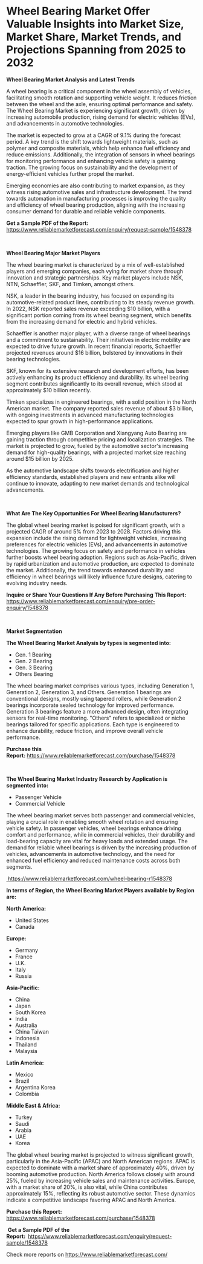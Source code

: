 <p><h1>Wheel Bearing Market Offer Valuable Insights into Market Size, Market Share, Market Trends, and Projections Spanning from 2025 to 2032</h1></p><p><strong>Wheel Bearing Market Analysis and Latest Trends</strong></p>
<p><p>A wheel bearing is a critical component in the wheel assembly of vehicles, facilitating smooth rotation and supporting vehicle weight. It reduces friction between the wheel and the axle, ensuring optimal performance and safety. The Wheel Bearing Market is experiencing significant growth, driven by increasing automobile production, rising demand for electric vehicles (EVs), and advancements in automotive technologies. </p><p>The market is expected to grow at a CAGR of 9.1% during the forecast period. A key trend is the shift towards lightweight materials, such as polymer and composite materials, which help enhance fuel efficiency and reduce emissions. Additionally, the integration of sensors in wheel bearings for monitoring performance and enhancing vehicle safety is gaining traction. The growing focus on sustainability and the development of energy-efficient vehicles further propel the market. </p><p>Emerging economies are also contributing to market expansion, as they witness rising automotive sales and infrastructure development. The trend towards automation in manufacturing processes is improving the quality and efficiency of wheel bearing production, aligning with the increasing consumer demand for durable and reliable vehicle components.</p></p>
<p><strong>Get a Sample PDF of the Report:&nbsp;</strong> <a href="https://www.reliablemarketforecast.com/enquiry/request-sample/1548378?utm_campaign=3178&utm_medium=2&utm_source=Github&utm_content=ia&utm_term=10042025&utm_id=wheel-bearing">https://www.reliablemarketforecast.com/enquiry/request-sample/1548378</a></p>
<p>&nbsp;</p>
<p><strong>Wheel Bearing Major Market Players</strong></p>
<p><p>The wheel bearing market is characterized by a mix of well-established players and emerging companies, each vying for market share through innovation and strategic partnerships. Key market players include NSK, NTN, Schaeffler, SKF, and Timken, amongst others.</p><p>NSK, a leader in the bearing industry, has focused on expanding its automotive-related product lines, contributing to its steady revenue growth. In 2022, NSK reported sales revenue exceeding $10 billion, with a significant portion coming from its wheel bearing segment, which benefits from the increasing demand for electric and hybrid vehicles.</p><p>Schaeffler is another major player, with a diverse range of wheel bearings and a commitment to sustainability. Their initiatives in electric mobility are expected to drive future growth. In recent financial reports, Schaeffler projected revenues around $16 billion, bolstered by innovations in their bearing technologies.</p><p>SKF, known for its extensive research and development efforts, has been actively enhancing its product efficiency and durability. Its wheel bearing segment contributes significantly to its overall revenue, which stood at approximately $10 billion recently.</p><p>Timken specializes in engineered bearings, with a solid position in the North American market. The company reported sales revenue of about $3 billion, with ongoing investments in advanced manufacturing technologies expected to spur growth in high-performance applications.</p><p>Emerging players like GMB Corporation and Xiangyang Auto Bearing are gaining traction through competitive pricing and localization strategies. The market is projected to grow, fueled by the automotive sector's increasing demand for high-quality bearings, with a projected market size reaching around $15 billion by 2025.</p><p>As the automotive landscape shifts towards electrification and higher efficiency standards, established players and new entrants alike will continue to innovate, adapting to new market demands and technological advancements.</p></p>
<p>&nbsp;</p>
<p><strong>What Are The Key Opportunities For Wheel Bearing Manufacturers?</strong></p>
<p><p>The global wheel bearing market is poised for significant growth, with a projected CAGR of around 5% from 2023 to 2028. Factors driving this expansion include the rising demand for lightweight vehicles, increasing preferences for electric vehicles (EVs), and advancements in automotive technologies. The growing focus on safety and performance in vehicles further boosts wheel bearing adoption. Regions such as Asia-Pacific, driven by rapid urbanization and automotive production, are expected to dominate the market. Additionally, the trend towards enhanced durability and efficiency in wheel bearings will likely influence future designs, catering to evolving industry needs.</p></p>
<p><strong>Inquire or Share Your Questions If Any Before Purchasing This Report:</strong> <a href="https://www.reliablemarketforecast.com/enquiry/pre-order-enquiry/1548378?utm_campaign=3178&utm_medium=2&utm_source=Github&utm_content=ia&utm_term=10042025&utm_id=wheel-bearing">https://www.reliablemarketforecast.com/enquiry/pre-order-enquiry/1548378</a></p>
<p>&nbsp;</p>
<p><strong>Market Segmentation</strong></p>
<p><strong>The Wheel Bearing Market Analysis by types is segmented into:</strong></p>
<p><ul><li>Gen. 1 Bearing</li><li>Gen. 2 Bearing</li><li>Gen. 3 Bearing</li><li>Others Bearing</li></ul></p>
<p><p>The wheel bearing market comprises various types, including Generation 1, Generation 2, Generation 3, and Others. Generation 1 bearings are conventional designs, mostly using tapered rollers, while Generation 2 bearings incorporate sealed technology for improved performance. Generation 3 bearings feature a more advanced design, often integrating sensors for real-time monitoring. "Others" refers to specialized or niche bearings tailored for specific applications. Each type is engineered to enhance durability, reduce friction, and improve overall vehicle performance.</p></p>
<p><strong>Purchase this Report:&nbsp;</strong><a href="https://www.reliablemarketforecast.com/purchase/1548378?utm_campaign=3178&utm_medium=2&utm_source=Github&utm_content=ia&utm_term=10042025&utm_id=wheel-bearing">https://www.reliablemarketforecast.com/purchase/1548378</a></p>
<p>&nbsp;</p>
<p><strong>The Wheel Bearing Market Industry Research by Application is segmented into:</strong></p>
<p><ul><li>Passenger Vehicle</li><li>Commercial Vehicle</li></ul></p>
<p><p>The wheel bearing market serves both passenger and commercial vehicles, playing a crucial role in enabling smooth wheel rotation and ensuring vehicle safety. In passenger vehicles, wheel bearings enhance driving comfort and performance, while in commercial vehicles, their durability and load-bearing capacity are vital for heavy loads and extended usage. The demand for reliable wheel bearings is driven by the increasing production of vehicles, advancements in automotive technology, and the need for enhanced fuel efficiency and reduced maintenance costs across both segments.</p></p>
<p><a href="https://www.reliablemarketforecast.com/wheel-bearing-r1548378?utm_campaign=3178&utm_medium=2&utm_source=Github&utm_content=ia&utm_term=10042025&utm_id=wheel-bearing">&nbsp;https://www.reliablemarketforecast.com/wheel-bearing-r1548378</a></p>
<p><strong>In terms of Region, the Wheel Bearing Market Players available by Region are:</strong></p>
<p>
    <p> <strong> North America: </strong>
        <ul>
            <li>United States</li>
            <li>Canada</li>
        </ul>
        </p> 
    <p> <strong> Europe: </strong>
        <ul>
            <li>Germany</li>
            <li>France</li>
            <li>U.K.</li>
            <li>Italy</li>
            <li>Russia</li>
        </ul>
        </p> 
    <p> <strong> Asia-Pacific: </strong>
        <ul>
            <li>China</li>
            <li>Japan</li>
            <li>South Korea</li>
            <li>India</li>
            <li>Australia</li>
            <li>China Taiwan</li>
            <li>Indonesia</li>
            <li>Thailand</li>
            <li>Malaysia</li>
        </ul>
        </p> 
    <p> <strong> Latin America: </strong>
        <ul>
            <li>Mexico</li>
            <li>Brazil</li>
            <li>Argentina Korea</li>
            <li>Colombia</li>
        </ul>
        </p> 
    <p> <strong> Middle East & Africa: </strong>
        <ul>
            <li>Turkey</li>
            <li>Saudi</li>
            <li>Arabia</li>
            <li>UAE</li>
            <li>Korea</li>
        </ul>
    </p>
    </p>
<p><p>The global wheel bearing market is projected to witness significant growth, particularly in the Asia-Pacific (APAC) and North American regions. APAC is expected to dominate with a market share of approximately 40%, driven by booming automotive production. North America follows closely with around 25%, fueled by increasing vehicle sales and maintenance activities. Europe, with a market share of 20%, is also vital, while China contributes approximately 15%, reflecting its robust automotive sector. These dynamics indicate a competitive landscape favoring APAC and North America.</p></p>
<p><strong>Purchase this Report: </strong><a href="https://www.reliablemarketforecast.com/purchase/1548378?utm_campaign=3178&utm_medium=2&utm_source=Github&utm_content=ia&utm_term=10042025&utm_id=wheel-bearing">https://www.reliablemarketforecast.com/purchase/1548378</a></p>
<p>&nbsp;<strong>Get a Sample PDF of the Report:&nbsp;&nbsp;</strong><a href="https://www.reliablemarketforecast.com/enquiry/request-sample/1548378?utm_campaign=3178&utm_medium=2&utm_source=Github&utm_content=ia&utm_term=10042025&utm_id=wheel-bearing">https://www.reliablemarketforecast.com/enquiry/request-sample/1548378</a></p>
<p><strong></strong></p>
<p>Check more reports on <a href="https://www.reliablemarketforecast.com/?utm_campaign=3178&utm_medium=2&utm_source=Github&utm_content=ia&utm_term=10042025&utm_id=wheel-bearing">https://www.reliablemarketforecast.com/</a></p>